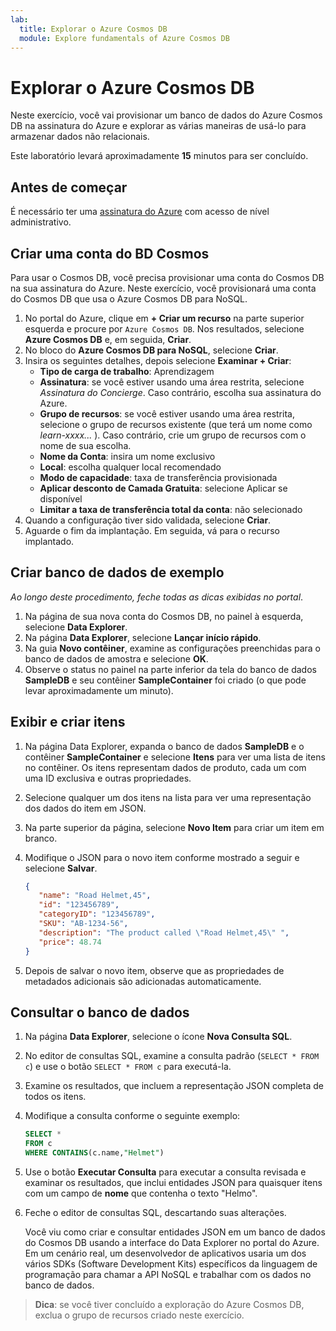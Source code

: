 ```yaml
---
lab:
  title: Explorar o Azure Cosmos DB
  module: Explore fundamentals of Azure Cosmos DB
---
```

# Explorar o Azure Cosmos DB

Neste exercício, você vai provisionar um banco de dados do Azure Cosmos DB na assinatura do Azure e explorar as várias maneiras de usá-lo para armazenar dados não relacionais.

Este laboratório levará aproximadamente **15** minutos para ser concluído.

## Antes de começar

É necessário ter uma [assinatura do Azure](https://azure.microsoft.com/free) com acesso de nível administrativo.

## Criar uma conta do BD Cosmos

Para usar o Cosmos DB, você precisa provisionar uma conta do Cosmos DB na sua assinatura do Azure. Neste exercício, você provisionará uma conta do Cosmos DB que usa o Azure Cosmos DB para NoSQL.

1. No portal do Azure, clique em **+ Criar um recurso** na parte superior esquerda e procure por `Azure Cosmos DB`.  Nos resultados, selecione **Azure Cosmos DB** e, em seguida, **Criar**.
1. No bloco do **Azure Cosmos DB para NoSQL**, selecione **Criar**.
1. Insira os seguintes detalhes, depois selecione **Examinar + Criar**:
    - **Tipo de carga de trabalho**: Aprendizagem
    - **Assinatura**: se você estiver usando uma área restrita, selecione *Assinatura do Concierge*. Caso contrário, escolha sua assinatura do Azure.
    - **Grupo de recursos**: se você estiver usando uma área restrita, selecione o grupo de recursos existente (que terá um nome como *learn-xxxx...* ). Caso contrário, crie um grupo de recursos com o nome de sua escolha.
    - **Nome da Conta**: insira um nome exclusivo
    - **Local**: escolha qualquer local recomendado
    - **Modo de capacidade**: taxa de transferência provisionada
    - **Aplicar desconto de Camada Gratuita**: selecione Aplicar se disponível
    - **Limitar a taxa de transferência total da conta**: não selecionado
1. Quando a configuração tiver sido validada, selecione **Criar**.
1. Aguarde o fim da implantação. Em seguida, vá para o recurso implantado.

## Criar banco de dados de exemplo

*Ao longo deste procedimento, feche todas as dicas exibidas no portal*.

1. Na página de sua nova conta do Cosmos DB, no painel à esquerda, selecione **Data Explorer**.
1. Na página **Data Explorer**, selecione **Lançar início rápido**.
1. Na guia **Novo contêiner**, examine as configurações preenchidas para o banco de dados de amostra e selecione **OK**.
1. Observe o status no painel na parte inferior da tela do banco de dados **SampleDB** e seu contêiner **SampleContainer** foi criado (o que pode levar aproximadamente um minuto).

## Exibir e criar itens

1. Na página Data Explorer, expanda o banco de dados **SampleDB** e o contêiner **SampleContainer** e selecione **Itens** para ver uma lista de itens no contêiner. Os itens representam dados de produto, cada um com uma ID exclusiva e outras propriedades.
1. Selecione qualquer um dos itens na lista para ver uma representação dos dados do item em JSON.
1. Na parte superior da página, selecione **Novo Item** para criar um item em branco.
1. Modifique o JSON para o novo item conforme mostrado a seguir e selecione **Salvar**.

    ```json
   {
       "name": "Road Helmet,45",
       "id": "123456789",
       "categoryID": "123456789",
       "SKU": "AB-1234-56",
       "description": "The product called \"Road Helmet,45\" ",
       "price": 48.74
   }
    ```

1. Depois de salvar o novo item, observe que as propriedades de metadados adicionais são adicionadas automaticamente.

## Consultar o banco de dados

1. Na página **Data Explorer**, selecione o ícone **Nova Consulta SQL**.
1. No editor de consultas SQL, examine a consulta padrão (`SELECT * FROM c`) e use o botão `SELECT * FROM c` para executá-la.
1. Examine os resultados, que incluem a representação JSON completa de todos os itens.
1. Modifique a consulta conforme o seguinte exemplo:

    ```sql
   SELECT *
   FROM c
   WHERE CONTAINS(c.name,"Helmet")
    ```

1. Use o botão **Executar Consulta** para executar a consulta revisada e examinar os resultados, que inclui entidades JSON para quaisquer itens com um campo de **nome** que contenha o texto "Helmo".
1. Feche o editor de consultas SQL, descartando suas alterações.

    Você viu como criar e consultar entidades JSON em um banco de dados do Cosmos DB usando a interface do Data Explorer no portal do Azure. Em um cenário real, um desenvolvedor de aplicativos usaria um dos vários SDKs (Software Development Kits) específicos da linguagem de programação para chamar a API NoSQL e trabalhar com os dados no banco de dados.

> **Dica**: se você tiver concluído a exploração do Azure Cosmos DB, exclua o grupo de recursos criado neste exercício.
